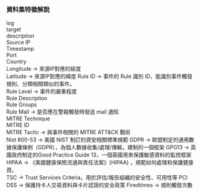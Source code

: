### **資料集特徵解說**
log                    
target                 
description            
Source IP              
Timestamp              
Port                
Country             
Longitude       -> 來源IP對應的經度       
Latitude        -> 來源IP對應的緯度
Rule ID         -> 事件的 Rule 識別 ID，能識別事件觸發規則、分類相關類似的事件。    
Rule Level      -> 事件的嚴重程度            
Rule Description    
Rule Groups        
Rule Mail       -> 是否應在警報觸發時發送 mail 通知        
MITRE Technique    
MITRE ID            
MITRE Tactic    -> 與事件相關的 MITRE ATT&CK 戰術    
Nist 800-53     -> 美國 NIST 制訂的資安相關標準規範
GDPR            -> 歐盟制定的通用數據保護條例（GDPR），為個人數據收集/處理/傳輸，建制的一個框架 
GPG13           -> 英國政府制定的Good Practice Guide 13，一個英國用來保護敏感資料的監控框架          
HIPAA           -> 《美國健康保險流通與責任法案》(HIPAA) ，規範如何處理和保護健康資。        
TSC             -> Trust Services Criteria，用於評估/報告組織的安全性、可用性等 
PCI DSS         -> 保護持卡人交易資料與卡片認證的安全政策
Firedtimes      -> 規則觸發次數          